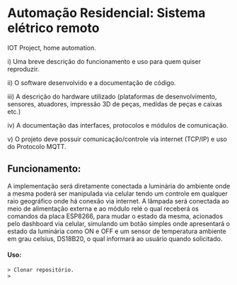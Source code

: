 # Automação Residencial: Sistema elétrico remoto

IOT Project, home automation.

i) Uma breve descrição do funcionamento e uso para quem quiser reproduzir.

ii) O software desenvolvido e a documentação de código.

iii) A descrição do hardware utilizado (plataformas de desenvolvimento, sensores, atuadores, impressão 3D de peças, medidas de peças e caixas etc.)

iv) A documentação das interfaces, protocolos e módulos de comunicação.

v) O projeto deve possuir comunicação/controle via internet (TCP/IP) e uso do Protocolo MQTT.

## Funcionamento:

A implementação será diretamente conectada a luminária do ambiente onde a mesma poderá ser manipulada via celular tendo um controle em qualquer raio geográfico onde há conexão via internet.
A lâmpada será conectada ao meio de alimentação externa e ao módulo relé o qual receberá os comandos da placa ESP8266, para mudar o estado da mesma, acionados pelo dashboard via celular, simulando um botão simples onde apresentará o estado da luminária como ON e OFF e um sensor de temperatura ambiente em grau celsius, DS18B20, o qual informará ao usuário quando solicitado.

#### Uso:

```
> Clonar repositório.
>
```

